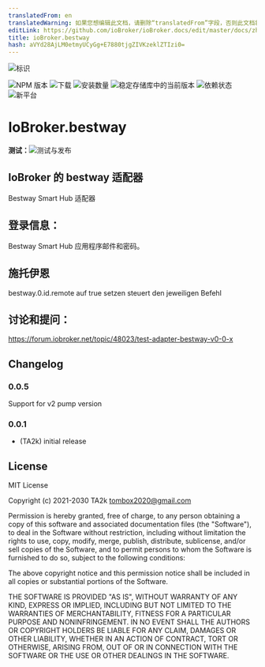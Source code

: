 ```yaml
---
translatedFrom: en
translatedWarning: 如果您想编辑此文档，请删除“translatedFrom”字段，否则此文档将再次自动翻译
editLink: https://github.com/ioBroker/ioBroker.docs/edit/master/docs/zh-cn/adapterref/iobroker.bestway/README.md
title: ioBroker.bestway
hash: aVYd28AjLM0etmyUCyGg+E7880tjgZIVKzeklZTIzi0=
---
```

![标识](../../../en/adapterref/iobroker.bestway/admin/bestway.png)

![NPM 版本](https://img.shields.io/npm/v/iobroker.bestway.svg)
![下载](https://img.shields.io/npm/dm/iobroker.bestway.svg)
![安装数量](https://iobroker.live/badges/bestway-installed.svg)
![稳定存储库中的当前版本](https://iobroker.live/badges/bestway-stable.svg)
![依赖状态](https://img.shields.io/david/TA2k/iobroker.bestway.svg)
![新平台](https://nodei.co/npm/iobroker.bestway.png?downloads=true)

# IoBroker.bestway
**测试：**![测试与发布](https://github.com/TA2k/ioBroker.bestway/workflows/Test%20and%20Release/badge.svg)

## IoBroker 的 bestway 适配器
Bestway Smart Hub 适配器

## 登录信息：
Bestway Smart Hub 应用程序邮件和密码。

## 施托伊恩
bestway.0.id.remote auf true setzen steuert den jeweiligen Befehl

## 讨论和提问：
https://forum.iobroker.net/topic/48023/test-adapter-bestway-v0-0-x

## Changelog

### 0.0.5

Support for v2 pump version

### 0.0.1

- (TA2k) initial release

## License

MIT License

Copyright (c) 2021-2030 TA2k <tombox2020@gmail.com>

Permission is hereby granted, free of charge, to any person obtaining a copy
of this software and associated documentation files (the "Software"), to deal
in the Software without restriction, including without limitation the rights
to use, copy, modify, merge, publish, distribute, sublicense, and/or sell
copies of the Software, and to permit persons to whom the Software is
furnished to do so, subject to the following conditions:

The above copyright notice and this permission notice shall be included in all
copies or substantial portions of the Software.

THE SOFTWARE IS PROVIDED "AS IS", WITHOUT WARRANTY OF ANY KIND, EXPRESS OR
IMPLIED, INCLUDING BUT NOT LIMITED TO THE WARRANTIES OF MERCHANTABILITY,
FITNESS FOR A PARTICULAR PURPOSE AND NONINFRINGEMENT. IN NO EVENT SHALL THE
AUTHORS OR COPYRIGHT HOLDERS BE LIABLE FOR ANY CLAIM, DAMAGES OR OTHER
LIABILITY, WHETHER IN AN ACTION OF CONTRACT, TORT OR OTHERWISE, ARISING FROM,
OUT OF OR IN CONNECTION WITH THE SOFTWARE OR THE USE OR OTHER DEALINGS IN THE
SOFTWARE.